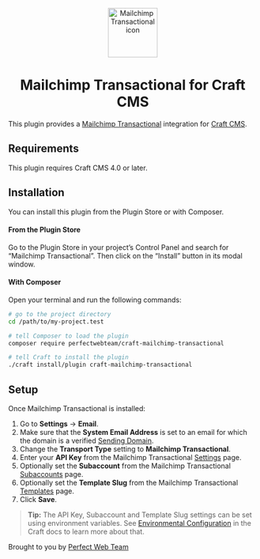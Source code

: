 <p align="center"><img src="./src/icon.svg" width="100" height="100" alt="Mailchimp Transactional icon"></p>

<h1 align="center">Mailchimp Transactional for Craft CMS</h1>

This plugin provides a [Mailchimp Transactional](https://mailchimp.com/features/transactional-email/) integration for [Craft CMS](https://craftcms.com/).

## Requirements

This plugin requires Craft CMS 4.0 or later.

## Installation

You can install this plugin from the Plugin Store or with Composer.

#### From the Plugin Store

Go to the Plugin Store in your project’s Control Panel and search for “Mailchimp Transactional”. Then click on the “Install” button in its modal window.

#### With Composer

Open your terminal and run the following commands:

```bash
# go to the project directory
cd /path/to/my-project.test

# tell Composer to load the plugin
composer require perfectwebteam/craft-mailchimp-transactional

# tell Craft to install the plugin
./craft install/plugin craft-mailchimp-transactional
```

## Setup

Once Mailchimp Transactional is installed:

1. Go to **Settings** → **Email**.
2. Make sure that the **System Email Address** is set to an email for which the domain is a verified [Sending Domain](https://mandrillapp.com/settings/sending-domains). 
3. Change the **Transport Type** setting to **Mailchimp Transactional**.
4. Enter your **API Key** from the Mailchimp Transactional [Settings](https://mandrillapp.com/settings) page.
5. Optionally set the **Subaccount** from the Mailchimp Transactional [Subaccounts](https://mandrillapp.com/subaccounts) page.
6. Optionally set the **Template Slug** from the Mailchimp Transactional [Templates](https://mandrillapp.com/templates) page.
7. Click **Save**.

> **Tip:** The API Key, Subaccount and Template Slug settings can be set using environment variables. See [Environmental Configuration](https://craftcms.com/docs/3.x/config/#environmental-configuration) in the Craft docs to learn more about that.
 
Brought to you by [Perfect Web Team](https://perfectwebteam.com)
